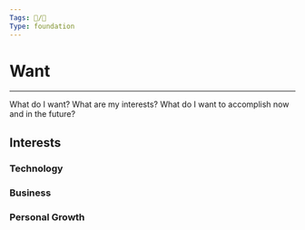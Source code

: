 ```yaml
---
Tags: 🐧/🌱
Type: foundation
---
```


# Want
---

What do I want?
What are my interests?
What do I want to accomplish now and in the future?

## Interests

### Technology


### Business


### Personal Growth

